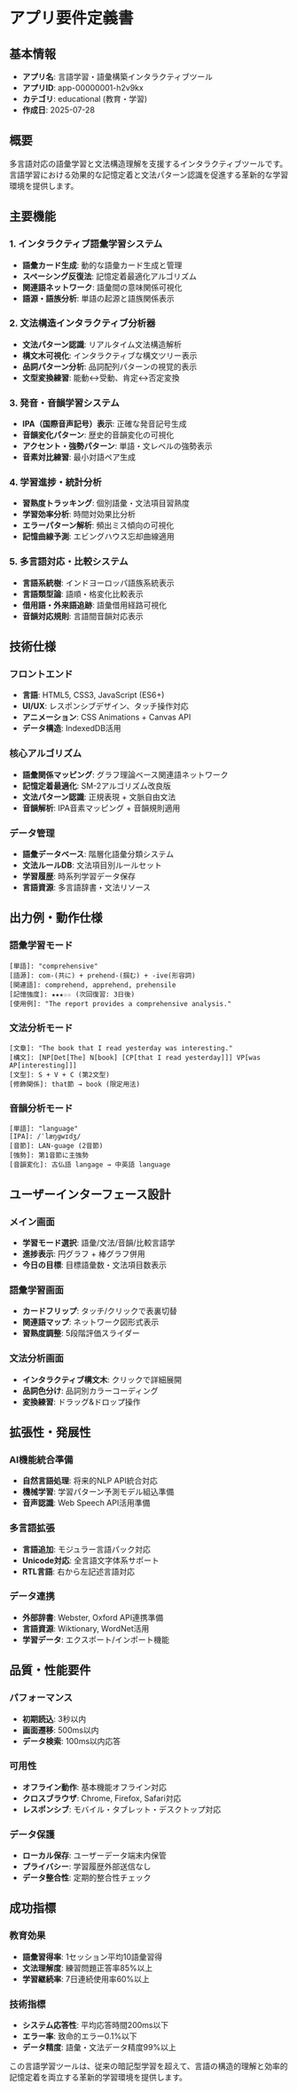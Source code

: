 # アプリ要件定義書

## 基本情報
- **アプリ名**: 言語学習・語彙構築インタラクティブツール
- **アプリID**: app-00000001-h2v9kx
- **カテゴリ**: educational (教育・学習)
- **作成日**: 2025-07-28

## 概要
多言語対応の語彙学習と文法構造理解を支援するインタラクティブツールです。言語学習における効果的な記憶定着と文法パターン認識を促進する革新的な学習環境を提供します。

## 主要機能

### 1. インタラクティブ語彙学習システム
- **語彙カード生成**: 動的な語彙カード生成と管理
- **スペーシング反復法**: 記憶定着最適化アルゴリズム
- **関連語ネットワーク**: 語彙間の意味関係可視化
- **語源・語族分析**: 単語の起源と語族関係表示

### 2. 文法構造インタラクティブ分析器
- **文法パターン認識**: リアルタイム文法構造解析
- **構文木可視化**: インタラクティブな構文ツリー表示
- **品詞パターン分析**: 品詞配列パターンの視覚的表示
- **文型変換練習**: 能動↔受動、肯定↔否定変換

### 3. 発音・音韻学習システム
- **IPA（国際音声記号）表示**: 正確な発音記号生成
- **音韻変化パターン**: 歴史的音韻変化の可視化
- **アクセント・強勢パターン**: 単語・文レベルの強勢表示
- **音素対比練習**: 最小対語ペア生成

### 4. 学習進捗・統計分析
- **習熟度トラッキング**: 個別語彙・文法項目習熟度
- **学習効率分析**: 時間対効果比分析
- **エラーパターン解析**: 頻出ミス傾向の可視化
- **記憶曲線予測**: エビングハウス忘却曲線適用

### 5. 多言語対応・比較システム
- **言語系統樹**: インドヨーロッパ語族系統表示
- **言語類型論**: 語順・格変化比較表示
- **借用語・外来語追跡**: 語彙借用経路可視化
- **音韻対応規則**: 言語間音韻対応表示

## 技術仕様

### フロントエンド
- **言語**: HTML5, CSS3, JavaScript (ES6+)
- **UI/UX**: レスポンシブデザイン、タッチ操作対応
- **アニメーション**: CSS Animations + Canvas API
- **データ構造**: IndexedDB活用

### 核心アルゴリズム
- **語彙関係マッピング**: グラフ理論ベース関連語ネットワーク
- **記憶定着最適化**: SM-2アルゴリズム改良版
- **文法パターン認識**: 正規表現 + 文脈自由文法
- **音韻解析**: IPA音素マッピング + 音韻規則適用

### データ管理
- **語彙データベース**: 階層化語彙分類システム
- **文法ルールDB**: 文法項目別ルールセット
- **学習履歴**: 時系列学習データ保存
- **言語資源**: 多言語辞書・文法リソース

## 出力例・動作仕様

### 語彙学習モード
```
[単語]: "comprehensive"
[語源]: com-(共に) + prehend-(掴む) + -ive(形容詞)
[関連語]: comprehend, apprehend, prehensile
[記憶強度]: ★★★☆☆ (次回復習: 3日後)
[使用例]: "The report provides a comprehensive analysis."
```

### 文法分析モード
```
[文章]: "The book that I read yesterday was interesting."
[構文]: [NP[Det[The] N[book] [CP[that I read yesterday]]] VP[was AP[interesting]]]
[文型]: S + V + C (第2文型)
[修飾関係]: that節 → book (限定用法)
```

### 音韻分析モード
```
[単語]: "language"
[IPA]: /ˈlæŋɡwɪdʒ/
[音節]: LAN-guage (2音節)
[強勢]: 第1音節に主強勢
[音韻変化]: 古仏語 langage → 中英語 language
```

## ユーザーインターフェース設計

### メイン画面
- **学習モード選択**: 語彙/文法/音韻/比較言語学
- **進捗表示**: 円グラフ + 棒グラフ併用
- **今日の目標**: 目標語彙数・文法項目数表示

### 語彙学習画面
- **カードフリップ**: タッチ/クリックで表裏切替
- **関連語マップ**: ネットワーク図形式表示
- **習熟度調整**: 5段階評価スライダー

### 文法分析画面
- **インタラクティブ構文木**: クリックで詳細展開
- **品詞色分け**: 品詞別カラーコーディング
- **変換練習**: ドラッグ&ドロップ操作

## 拡張性・発展性

### AI機能統合準備
- **自然言語処理**: 将来的NLP API統合対応
- **機械学習**: 学習パターン予測モデル組込準備
- **音声認識**: Web Speech API活用準備

### 多言語拡張
- **言語追加**: モジュラー言語パック対応
- **Unicode対応**: 全言語文字体系サポート
- **RTL言語**: 右から左記述言語対応

### データ連携
- **外部辞書**: Webster, Oxford API連携準備
- **言語資源**: Wiktionary, WordNet活用
- **学習データ**: エクスポート/インポート機能

## 品質・性能要件

### パフォーマンス
- **初期読込**: 3秒以内
- **画面遷移**: 500ms以内
- **データ検索**: 100ms以内応答

### 可用性
- **オフライン動作**: 基本機能オフライン対応
- **クロスブラウザ**: Chrome, Firefox, Safari対応
- **レスポンシブ**: モバイル・タブレット・デスクトップ対応

### データ保護
- **ローカル保存**: ユーザーデータ端末内保管
- **プライバシー**: 学習履歴外部送信なし
- **データ整合性**: 定期的整合性チェック

## 成功指標

### 教育効果
- **語彙習得率**: 1セッション平均10語彙習得
- **文法理解度**: 練習問題正答率85%以上
- **学習継続率**: 7日連続使用率60%以上

### 技術指標
- **システム応答性**: 平均応答時間200ms以下
- **エラー率**: 致命的エラー0.1%以下
- **データ精度**: 語彙・文法データ精度99%以上

この言語学習ツールは、従来の暗記型学習を超えて、言語の構造的理解と効率的記憶定着を両立する革新的学習環境を提供します。